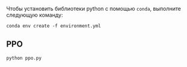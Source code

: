 Чтобы установить библиотеки python с помощью `conda`, выполните следующую команду:
```
conda env create -f environment.yml
```

## PPO

```
python ppo.py
```

